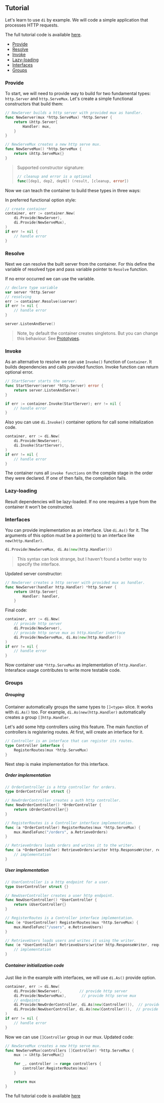 ## Tutorial

Let's learn to use `di` by example. We will code a simple application
that processes HTTP requests.

The full tutorial code is available
[here](./../_examples/tutorial/main.go).

- [Provide](#provide)
- [Resolve](#resolve)
- [Invoke](#invoke)
- [Lazy-loading](#lazy-loading)
- [Interfaces](#interfaces)
- [Groups](#groups)

### Provide

To start, we will need to provide way to build for two fundamental
types: `http.Server` and `http.ServeMux`. Let's create a simple
functional constructors that build them:

```go
// NewServer builds a http server with provided mux as handler.
func NewServer(mux *http.ServeMux) *http.Server {
	return &http.Server{
		Handler: mux,
	}
}

// NewServeMux creates a new http serve mux.
func NewServeMux() *http.ServeMux {
	return &http.ServeMux{}
}
```

> Supported constructor signature:
>
> ```go
> // cleanup and error is a optional
> func([dep1, dep2, depN]) (result, [cleanup, error])
> ```

Now we can teach the container to build these types in three ways:

In preferred functional option style:

```go
// create container
container, err := container.New(
	di.Provide(NewServer),
	di.Provide(NewServeMux),
)
if err != nil {
    // handle error
}
```

### Resolve

Next we can resolve the built server from the container. For this define
the variable of resolved type and pass variable pointer to `Resolve`
function.

If no error occurred we can use the variable.

```go
// declare type variable
var server *http.Server
// resolving
err := container.Resolve(&server)
if err != nil {
	// handle error
}

server.ListenAndServe()
```

> Note, by default the container creates singletons. But you can change
> this behaviour. See [Prototypes](.#prototypes).

### Invoke

As an alternative to resolve we can use `Invoke()` function of
`Container`. It builds dependencies and calls provided function. Invoke
function can return optional error.

```go
// StartServer starts the server.
func StartServer(server *http.Server) error {
    return server.ListenAndServe()
}

if err := container.Invoke(StartServer); err != nil {
	// handle error
}
```

Also you can use `di.Invoke()` container options for call some
initialization code.

```go
container, err := di.New(
	di.Provide(NewServer),
	di.Invoke(StartServer),
)
if err != nil {
    // handle error
}
```

The container runs all `invoke functions` on the compile stage in the
order they were declared. If one of then fails, the compilation fails.

### Lazy-loading

Result dependencies will be lazy-loaded. If no one requires a type from
the container it won't be constructed.

### Interfaces

You can provide implementation as an interface. Use `di.As()` for it.
The arguments of this option must be a pointer(s) to an interface like
`new(http.Handler)`.

```go
di.Provide(NewServeMux, di.As(new(http.Handler)))
```

> This syntax can look strange, but I haven't found a better way to
> specify the interface.

Updated server constructor:

```go
// NewServer creates a http server with provided mux as handler.
func NewServer(handler http.Handler) *http.Server {
	return &http.Server{
		Handler: handler,
	}

```

Final code:

```go
container, err := di.New(
	// provide http server
	di.Provide(NewServer),
	// provide http serve mux as http.Handler interface
	di.Provide(NewServeMux, di.As(new(http.Handler)))
)
if err != nil {
    // handle error
}
```

Now container use `*http.ServeMux` as implementation of `http.Handler`.
Interaface usage contributes to write more testable code.

### Groups

##### Grouping

Container automatically groups the same types to `[]<type>` slice. It
works with `di.As()` too. For example, `di.As(new(http.Handler)`
automatically creates a group `[]http.Handler`.

Let's add some http controllers using this feature. The main function of
controllers is registering routes. At first, will create an interface
for it.

```go
// Controller is an interface that can register its routes.
type Controller interface {
	RegisterRoutes(mux *http.ServeMux)
}
```

Next step is make implementation for this interface.

##### Order implementation

```go
// OrderController is a http controller for orders.
type OrderController struct {}

// NewOrderController creates a auth http controller.
func NewOrderController() *OrderController {
	return &OrderController{}
}

// RegisterRoutes is a Controller interface implementation.
func (a *OrderController) RegisterRoutes(mux *http.ServeMux) {
	mux.HandleFunc("/orders", a.RetrieveOrders)
}

// RetrieveOrders loads orders and writes it to the writer.
func (a *OrderController) RetrieveOrders(writer http.ResponseWriter, request *http.Request) {
	// implementation
}
```

##### User implementation

```go
// UserController is a http endpoint for a user.
type UserController struct {}

// NewUserController creates a user http endpoint.
func NewUserController() *UserController {
	return &UserController{}
}

// RegisterRoutes is a Controller interface implementation.
func (e *UserController) RegisterRoutes(mux *http.ServeMux) {
	mux.HandleFunc("/users", e.RetrieveUsers)
}

// RetrieveUsers loads users and writes it using the writer.
func (e *UserController) RetrieveUsers(writer http.ResponseWriter, request *http.Request) {
    // implementation
}
```

##### Container initialization code

Just like in the example with interfaces, we will use `di.As()` provide
option.

```go
container, err := di.New(
	di.Provide(NewServer),        // provide http server
	di.Provide(NewServeMux),       // provide http serve mux
	// endpoints
	di.Provide(NewOrderController, di.As(new(Controller))),  // provide order controller
	di.Provide(NewUserController, di.As(new(Controller))),  // provide user controller
)
if err != nil {
    // handle error
}
```

Now we can use `[]Controller` group in our mux. Updated code:

```go
// NewServeMux creates a new http serve mux.
func NewServeMux(controllers []Controller) *http.ServeMux {
	mux := &http.ServeMux{}

	for _, controller := range controllers {
		controller.RegisterRoutes(mux)
	}

	return mux
}
```

The full tutorial code is available
[here](./../_examples/tutorial/main.go)
